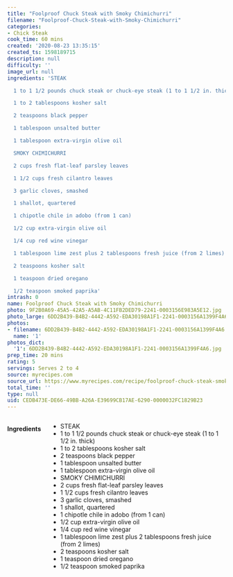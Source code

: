 ```yaml
---
title: "Foolproof Chuck Steak with Smoky Chimichurri"
filename: "Foolproof-Chuck-Steak-with-Smoky-Chimichurri"
categories:
- Chick Steak
cook_time: 60 mins
created: '2020-08-23 13:35:15'
created_ts: 1598189715
description: null
difficulty: ''
image_url: null
ingredients: 'STEAK

  1 to 1 1/2 pounds chuck steak or chuck-eye steak (1 to 1 1/2 in. thick)

  1 to 2 tablespoons kosher salt

  2 teaspoons black pepper

  1 tablespoon unsalted butter

  1 tablespoon extra-virgin olive oil

  SMOKY CHIMICHURRI

  2 cups fresh flat-leaf parsley leaves

  1 1/2 cups fresh cilantro leaves

  3 garlic cloves, smashed

  1 shallot, quartered

  1 chipotle chile in adobo (from 1 can)

  1/2 cup extra-virgin olive oil

  1/4 cup red wine vinegar

  1 tablespoon lime zest plus 2 tablespoons fresh juice (from 2 limes)

  2 teaspoons kosher salt

  1 teaspoon dried oregano

  1/2 teaspoon smoked paprika'
intrash: 0
name: Foolproof Chuck Steak with Smoky Chimichurri
photo: 9F2B0A69-45A5-42A5-A5AB-4C11FB2DED79-2241-0003156E983A5E12.jpg
photo_large: 6DD2B439-B4B2-4442-A592-EDA30198A1F1-2241-0003156A1399F4A6.jpg
photos:
- filename: 6DD2B439-B4B2-4442-A592-EDA30198A1F1-2241-0003156A1399F4A6.jpg
  name: '1'
photos_dict:
  '1': 6DD2B439-B4B2-4442-A592-EDA30198A1F1-2241-0003156A1399F4A6.jpg
prep_time: 20 mins
rating: 5
servings: Serves 2 to 4
source: myrecipes.com
source_url: https://www.myrecipes.com/recipe/foolproof-chuck-steak-smoky-chimichurri
total_time: ''
type: null
uid: CEDB473E-DE66-49BB-A26A-E39699CB17AE-6290-0000032FC1829B23
---
```

<div class="large-8 medium-7 columns" id="writeup">	</div><!-- #writeup -->
</div><!-- #row-one -->
<div class="row" id="row-two">	<div class="medium-4 small-5 columns"><h4 id="ingredients">Ingredients</h4><div class="box box-ingredients content"><ul>
<li>STEAK</li>
<li>1 to 1 1/2 pounds chuck steak or chuck-eye steak (1 to 1 1/2 in. thick)</li>
<li>1 to 2 tablespoons kosher salt</li>
<li>2 teaspoons black pepper</li>
<li>1 tablespoon unsalted butter</li>
<li>1 tablespoon extra-virgin olive oil</li>
<li>SMOKY CHIMICHURRI</li>
<li>2 cups fresh flat-leaf parsley leaves</li>
<li>1 1/2 cups fresh cilantro leaves</li>
<li>3 garlic cloves, smashed</li>
<li>1 shallot, quartered</li>
<li>1 chipotle chile in adobo (from 1 can)</li>
<li>1/2 cup extra-virgin olive oil</li>
<li>1/4 cup red wine vinegar</li>
<li>1 tablespoon lime zest plus 2 tablespoons fresh juice (from 2 limes)</li>
<li>2 teaspoons kosher salt</li>
<li>1 teaspoon dried oregano</li>
<li>1/2 teaspoon smoked paprika</li>
</ul>
</div>	</div>	<div class="medium-6 small-7 columns">	</div>